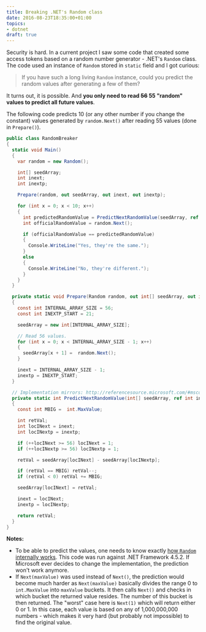 ```yaml
---
title: Breaking .NET's Random class
date: 2016-08-23T18:35:00+01:00
topics:
- dotnet
draft: true
---
```


Security is hard. In a current project I saw some code that created some access tokens based on a random number generator - .NET's `Random` class. The code used an instance of `Random` stored in `static` field and I got curious:

>If you have such a long living `Random` instance, could you predict the random values after generating a few of them?

It turns out, it is possible. And **you only need to read ~~56~~ 55 "random" values to predict all future values**.

<!--more-->

The following code predicts 10 (or any other number if you change the constant) values generated by `random.Next()` after reading 55 values (done in `Prepare()`).

```c#
public class RandomBreaker
{
  static void Main()
  {
    var random = new Random();

    int[] seedArray;
    int inext;
    int inextp;

    Prepare(random, out seedArray, out inext, out inextp);

    for (int x = 0; x < 10; x++)
    {
      int predictedRandomValue = PredictNextRandomValue(seedArray, ref inext, ref inextp);
      int officialRandomValue = random.Next();

      if (officialRandomValue == predictedRandomValue)
      {
        Console.WriteLine("Yes, they're the same.");
      }
      else
      {
        Console.WriteLine("No, they're different.");
      }
    }
  }

  private static void Prepare(Random random, out int[] seedArray, out int inext, out int inextp)
  {
    const int INTERNAL_ARRAY_SIZE = 56;
    const int INEXTP_START = 21;

    seedArray = new int[INTERNAL_ARRAY_SIZE];

    // Read 56 values.
    for (int x = 0; x < INTERNAL_ARRAY_SIZE - 1; x++)
    {
      seedArray[x + 1] =  random.Next();
    }

    inext = INTERNAL_ARRAY_SIZE - 1;
    inextp = INEXTP_START;
  }

  // Implementation mirrors: http://referencesource.microsoft.com/#mscorlib/system/random.cs,100
  private static int PredictNextRandomValue(int[] seedArray, ref int inext, ref int inextp)
  {
    const int MBIG =  int.MaxValue;

    int retVal;
    int locINext = inext;
    int locINextp = inextp;

    if (++locINext >= 56) locINext = 1;
    if (++locINextp >= 56) locINextp = 1;

    retVal = seedArray[locINext] - seedArray[locINextp];

    if (retVal == MBIG) retVal--;
    if (retVal < 0) retVal += MBIG;

    seedArray[locINext] = retVal;

    inext = locINext;
    inextp = locINextp;

    return retVal;
  }
}
```

**Notes:**
* To be able to predict the values, one needs to know exactly [how `Random` internally works](http://referencesource.microsoft.com/#mscorlib/system/random.cs). This code was run against .NET Framework 4.5.2. If Microsoft ever decides to change the implementation, the prediction won't work anymore.
* If `Next(maxValue)` was used instead of `Next()`, the prediction would become much harder as `Next(maxValue)` basically divides the range 0 to `int.MaxValue` into `maxValue` buckets. It then calls `Next()` and checks in which bucket the returned value resides. The number of this bucket is then returned. The "worst" case here is `Next(1)` which will return either 0 or 1. In this case, each value is based on any of 1,000,000,000 numbers - which makes it very hard (but probably not impossible) to find the original value.

